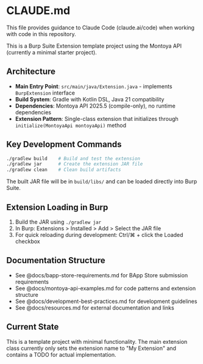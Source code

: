 # CLAUDE.md

This file provides guidance to Claude Code (claude.ai/code) when working with code in this repository.

This is a Burp Suite Extension template project using the Montoya API (currently a minimal starter project).

## Architecture

- **Main Entry Point**: `src/main/java/Extension.java` - implements `BurpExtension` interface
- **Build System**: Gradle with Kotlin DSL, Java 21 compatibility
- **Dependencies**: Montoya API 2025.5 (compile-only), no runtime dependencies
- **Extension Pattern**: Single-class extension that initializes through `initialize(MontoyaApi montoyaApi)` method

## Key Development Commands

```bash
./gradlew build    # Build and test the extension
./gradlew jar      # Create the extension JAR file
./gradlew clean    # Clean build artifacts
```

The built JAR file will be in `build/libs/` and can be loaded directly into Burp Suite.

## Extension Loading in Burp

1. Build the JAR using `./gradlew jar`
2. In Burp: Extensions > Installed > Add > Select the JAR file
3. For quick reloading during development: Ctrl/⌘ + click the Loaded checkbox

## Documentation Structure

- See @docs/bapp-store-requirements.md for BApp Store submission requirements
- See @docs/montoya-api-examples.md for code patterns and extension structure  
- See @docs/development-best-practices.md for development guidelines
- See @docs/resources.md for external documentation and links

## Current State

This is a template project with minimal functionality. The main extension class currently only sets the extension name to "My Extension" and contains a TODO for actual implementation.
